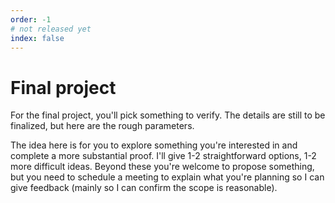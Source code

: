 ```yaml
---
order: -1
# not released yet
index: false
---
```


# Final project

For the final project, you'll pick something to verify. The details are still to be finalized, but here are the rough parameters.

The idea here is for you to explore something you're interested in and complete a more substantial proof. I'll give 1-2 straightforward options, 1-2 more difficult ideas. Beyond these you're welcome to propose something, but you need to schedule a meeting to explain what you're planning so I can give feedback (mainly so I can confirm the scope is reasonable).
